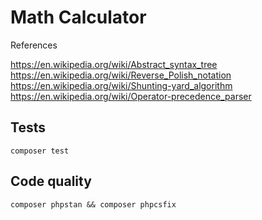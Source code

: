 # Math Calculator

References

https://en.wikipedia.org/wiki/Abstract_syntax_tree
https://en.wikipedia.org/wiki/Reverse_Polish_notation
https://en.wikipedia.org/wiki/Shunting-yard_algorithm
https://en.wikipedia.org/wiki/Operator-precedence_parser

## Tests

```
composer test
```

## Code quality

```
composer phpstan && composer phpcsfix
```
